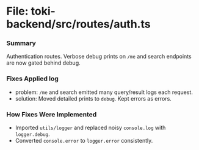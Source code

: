 # File: toki-backend/src/routes/auth.ts

### Summary
Authentication routes. Verbose debug prints on `/me` and search endpoints are now gated behind debug.

### Fixes Applied log
- problem: `/me` and search emitted many query/result logs each request.
- solution: Moved detailed prints to `debug`. Kept errors as errors.

### How Fixes Were Implemented
- Imported `utils/logger` and replaced noisy `console.log` with `logger.debug`.
- Converted `console.error` to `logger.error` consistently.


